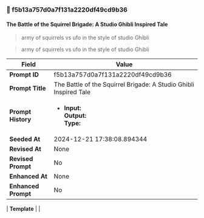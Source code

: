 

### 📜 f5b13a757d0a7f131a2220df49cd9b36

#### The Battle of the Squirrel Brigade: A Studio Ghibli Inspired Tale

> army of squirrels vs ufo in the style of studio Ghibli

> army of squirrels vs ufo in the style of studio Ghibli

| Field          | Value                                                                                                                                                                      |
|----------------|----------------------------------------------------------------------------------------------------------------------------------------------------------------------------|
| **Prompt ID**  | f5b13a757d0a7f131a2220df49cd9b36                                                                                                                                                            |
| **Prompt Title**  | The Battle of the Squirrel Brigade: A Studio Ghibli Inspired Tale                                                                                                                                                            |
| **Prompt History** | <ul><li>**Input:**  <br> **Output:**  <br> **Type:** </li></ul> |
| **Seeded At** | 2024-12-21 17:38:08.894344                                                                                                                                                   |
| **Revised At** | None                                                                                                                                                   |
| **Revised Prompt** | No                                                                                                                                                                      |
| **Enhanced At** | None                                                                                                                                                  |
| **Enhanced Prompt** | No                                                                                                                                                                    |

| **Template**   |                                                                                                                                            |



